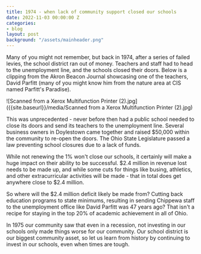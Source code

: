 ```yaml
---
title: 1974 - when lack of community support closed our schools
date: 2022-11-03 00:00:00 Z
categories:
- blog
layout: post
background: "/assets/mainheader.png"
---
```


Many of you might not remember, but back in 1974, after a series of failed levies, the school district ran out of money. Teachers and staff had to head to the unemployment line, and the schools closed their doors. Below is a clipping from the Akron Beacon Journal showcasing one of the teachers, David Parfitt (many of you might know him from the nature area at CIS named Parfitt's Paradise).

![Scanned from a Xerox Multifunction Printer (2).jpg]({{site.baseurl}}/media/Scanned from a Xerox Multifunction Printer (2).jpg)

This was unprecedented - never before then had a public school needed to close its doors and send its teachers to the unemployment line. Several business owners in Doylestown came together and raised $50,000 within the community to re-open the doors. The Ohio State Legislature passed a law preventing school closures due to a lack of funds.

While not renewing the 1% won't close our schools, it certainly will make a huge impact on their ability to be successful. $2.4 million in revenue lost needs to be made up, and while some cuts for things like busing, athletics, and other extracurricular activities will be made - that in total does get anywhere close to $2.4 million. 

So where will the $2.4 million deficit likely be made from? Cutting back education programs to state minimums, resulting in sending Chippewa staff to the unemployment office like David Parfitt was 47 years ago? That isn't a recipe for staying in the top 20% of academic achievement in all of Ohio.

In 1975 our community saw that even in a recession, not investing in our schools only made things worse for our community. Our school district is our biggest community asset, so let us learn from history by continuing to invest in our schools, even when times are tough.
